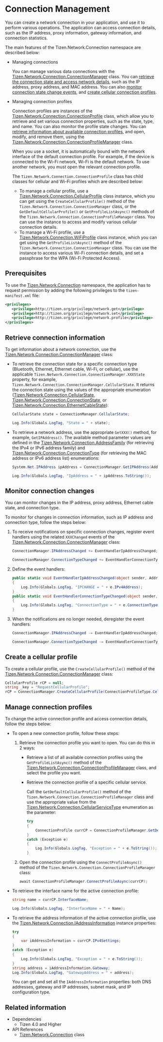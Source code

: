 # Connection Management


You can create a network connection in your application, and use it to perform various operations. The application can access connection details, such as the IP address, proxy information, gateway information, and connection statistics.

The main features of the Tizen.Network.Connection namespace are described below:

-   Managing connections

    You can manage various data connections with the [Tizen.Network.Connection.ConnectionManager](/application/dotnet/api/TizenFX/latest/api/Tizen.Network.Connection.ConnectionManager.html) class. You can [retrieve the connection state and access network details](#connection_info), such as the IP address, proxy address, and MAC address. You can also [monitor connection state change events](#events), and [create cellular connection profiles](#create_profile).

-   Managing connection profiles

    Connection profiles are instances of the [Tizen.Network.Connection.ConnectionProfile](/application/dotnet/api/TizenFX/latest/api/Tizen.Network.Connection.ConnectionProfile.html) class, which allow you to retrieve and set various connection properties, such as the state, type, and name. You can also monitor the profile state changes. You can [retrieve information about available connection profiles](#use_profile), and open, modify, and remove them, using the [Tizen.Network.Connection.ConnectionProfileManager](/application/dotnet/api/TizenFX/latest/api/Tizen.Network.Connection.ConnectionProfileManager.html) class.

    When you use a socket, it is automatically bound with the network interface of the default connection profile. For example, if the device is connected to the Wi-Fi network, Wi-Fi is the default network. To use another network, you must open the relevant connection profile.

    The `Tizen.Network.Connection.ConnectionProfile` class has child classes for cellular and Wi-Fi profiles which are described below:

    -   To manage a cellular profile, use a [Tizen.Network.Connection.CellularProfile](/application/dotnet/api/TizenFX/latest/api/Tizen.Network.Connection.CellularProfile.html) class instance, which you can get using the `CreateCellularProfile()` method of the `Tizen.Network.Connection.ConnectionManager` class, or the `GetDefaultCellularProfile()` or `GetProfileListAsync()` methods of the `Tizen.Network.Connection.ConnectionProfileManager` class. You can use the instance to access and modify various cellular connection details.
    -   To manage a Wi-Fi profile, use a [Tizen.Network.Connection.WiFiProfile](/application/dotnet/api/TizenFX/latest/api/Tizen.Network.Connection.WiFiProfile.html) class instance, which you can get using the `GetProfileListAsync()` method of the `Tizen.Network.Connection.ConnectionManager` class. You can use the instance to access various Wi-Fi connection details, and set a passphrase for the WPA (Wi-Fi Protected Access).

## Prerequisites


To use the [Tizen.Network.Connection](/application/dotnet/api/TizenFX/latest/api/Tizen.Network.Connection.html) namespace, the application has to request permission by adding the following privileges to the `tizen-manifest.xml` file:

```XML
<privileges>
   <privilege>http://tizen.org/privilege/network.get</privilege>
   <privilege>http://tizen.org/privilege/network.set</privilege>
   <privilege>http://tizen.org/privilege/network.profile</privilege>
</privileges>
```

<a name="connection_info"></a>
## Retrieve connection information

To get information about a network connection, use the [Tizen.Network.Connection.ConnectionManager](/application/dotnet/api/TizenFX/latest/api/Tizen.Network.Connection.ConnectionManager.html) class:
-   To retrieve the connection state for a specific connection type (Bluetooth, Ethernet, Ethernet cable, Wi-Fi, or cellular), use the applicable `Tizen.Network.Connection.ConnectionManager.XXXState` property, for example, `Tizen.Network.Connection.ConnectionManager.CellularState`. It returns the connection state using the values of the appropriate enumeration ([Tizen.Network.Connection.CellularState](/application/dotnet/api/TizenFX/latest/api/Tizen.Network.Connection.CellularState.html), [Tizen.Network.Connection.ConnectionState](/application/dotnet/api/TizenFX/latest/api/Tizen.Network.Connection.ConnectionState.html), or [Tizen.Network.Connection.EthernetCableState](/application/dotnet/api/TizenFX/latest/api/Tizen.Network.Connection.EthernetCableState.html)):

    ```csharp
    CellularState state = ConnectionManager.CellularState;

    Log.Info(Globals.LogTag, "State = " + state);
    ```

-   To retrieve a network address, use the appropriate `GetXXX()` method, for example, `GetIPAddress()`. The available method parameter values are defined in the [Tizen.Network.Connection.AddressFamily](/application/dotnet/api/TizenFX/latest/api/Tizen.Network.Connection.AddressFamily.html) (for retrieving the IPv4 or IPv6 address family) and [Tizen.Network.Connection.ConnectionType](/application/dotnet/api/TizenFX/latest/api/Tizen.Network.Connection.ConnectionType.html) (for retrieving the MAC address or IPv6 address list) enumerations:

    ```csharp
    System.Net.IPAddress ipAddress = ConnectionManager.GetIPAddress(AddressFamily.IPv4);

    Log.Info(Globals.LogTag, "IpAddress = " + ipAddress.ToString());
    ```

<a name="events"></a>
## Monitor connection changes

You can monitor changes in the IP address, proxy address, Ethernet cable state, and connection type.  

To monitor for changes in connection information, such as IP address and connection type, follow the steps below:

1.  To receive notifications on specific connection changes, register event handlers using the related `XXXChanged` events of the [Tizen.Network.Connection.ConnectionManager](/application/dotnet/api/TizenFX/latest/api/Tizen.Network.Connection.ConnectionManager.html) class:

    ```csharp
    ConnectionManager.IPAddressChanged += EventHandlerIpAddressChanged;

    ConnectionManager.ConnectionTypeChanged += EventHandlerConnectionTypeChanged;
    ```

2.  Define the event handlers:

    ```csharp
    public static void EventHandlerIpAddressChanged(object sender, AddressEventArgs e)
    {
        Log.Info(Globals.LogTag, "IPCHANGE = " + e.IPv4Address);
    }
    public static void EventHandlerConnectionTypeChanged(object sender, ConnectionTypeEventArgs e)
    {
        Log.Info(Globals.LogTag, "ConnectionType = " + e.ConnectionType);
    }
    ```

3.  When the notifications are no longer needed, deregister the event handlers:

    ```csharp
    ConnectionManager.IPAddressChanged -= EventHandlerIpAddressChanged;

    ConnectionManager.ConnectionTypeChanged -= EventHandlerConnectionTypeChanged;
    ```

<a name="create_profile"></a>
## Create a cellular profile

To create a cellular profile, use the `CreateCellularProfile()` method of the [Tizen.Network.Connection.ConnectionManager](/application/dotnet/api/TizenFX/latest/api/Tizen.Network.Connection.ConnectionManager.html) class:

```csharp
CellularProfile rCP = null;
string _key = "RequestCellularProfile";
rCP = ConnectionManager.CreateCellularProfile(ConnectionProfileType.Cellular, _key);
```

<a name="use_profile"></a>
## Manage connection profiles

To change the active connection profile and access connection details, follow the steps below:

-   To open a new connection profile, follow these steps:
    1.  Retrieve the connection profile you want to open. You can do this in 2 ways:
        -   Retrieve a list of all available connection profiles using the `GetProfileListAsync()` method of the [Tizen.Network.Connection.ConnectionProfileManager](/application/dotnet/api/TizenFX/latest/api/Tizen.Network.Connection.ConnectionProfileManager.html) class, and select the profile you want.
        -   Retrieve the connection profile of a specific cellular service.

            Call the `GetDefaultCellularProfile()` method of the `Tizen.Network.Connection.ConnectionProfileManager` class and use the appropriate value from the [Tizen.Network.Connection.CellularServiceType](/application/dotnet/api/TizenFX/latest/api/Tizen.Network.Connection.CellularServiceType.html) enumeration as the parameter:

            ```csharp
            try
            {
                ConnectionProfile currCP = ConnectionProfileManager.GetDefaultCellularProfile(CellularServiceType.Internet);
            }
            catch (Exception e)
            {
                Log.Info(Globals.LogTag, "Exception = " + e.ToString());
            }
            ```

    2.  Open the connection profile using the `ConnectProfileAsync()` method of the `Tizen.Network.Connection.ConnectionProfileManager` class:

        ```csharp
        await ConnectionProfileManager.ConnectProfileAsync(currCP);
        ```

-   To retrieve the interface name for the active connection profile:

    ```csharp
    string name = currCP.InterfaceName;

    Log.Info(Globals.LogTag, "InterfaceName = " + Name);
    ```

-   To retrieve the address information of the active connection profile, use the [Tizen.Network.Connection.IAddressInformation](/application/dotnet/api/TizenFX/latest/api/Tizen.Network.Connection.IAddressInformation.html) instance properties:

    ```csharp
    try
    {
        var iAddressInformation = currCP.IPv4Settings;
    }
    catch (Exception e)
    {
        Log.Info(Globals.LogTag, "Exception = " + e.ToString());
    }
    string address = iAddressInformation.Gateway;
    Log.Info(Globals.LogTag, "GatewayAddress = " + address);
    ```

    You can get and set all the `IAddressInformation` properties: both DNS addresses, gateway and IP addresses, subnet mask, and IP configuration type.


## Related information
- Dependencies
    - Tizen 4.0 and Higher
- API References
    - [Tizen.Network.Connection](/application/dotnet/api/TizenFX/latest/api/Tizen.Network.Connection.html) class
